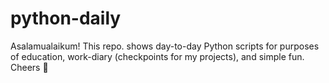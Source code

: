 # python-daily
Asalamualaikum! This repo. shows day-to-day Python scripts for purposes of education, work-diary (checkpoints for my projects), and simple fun. Cheers 👋
